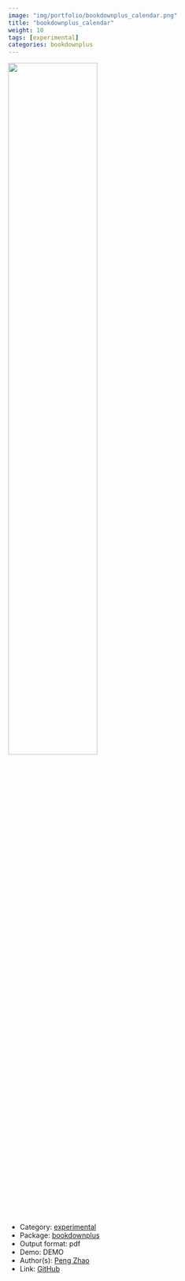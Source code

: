 ```yaml
---
image: "img/portfolio/bookdownplus_calendar.png"
title: "bookdownplus_calendar"
weight: 10
tags: [experimental]
categories: bookdownplus
---
```




<!--more-->

<p><a href="../../img/portfolio/bookdownplus_calendar.png"><img class = "jf-image-shadow" src="../../img/portfolio/bookdownplus_calendar.png", width="60%"></a></p>

- Category: [experimental](../../tags/experimental)
- Package: [bookdownplus](bookdownplus)
- Output format: pdf
- Demo: DEMO
- Author(s): [Peng Zhao](https://pzhao.org)
- Link: [GitHub](https://github.com/pzhaonet/bookdownplus)


